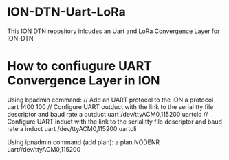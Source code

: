 # ION-DTN-Uart-LoRa
This ION DTN repository inlcudes an Uart and LoRa Convergence Layer for ION-DTN

# How to confiugure UART Convergence Layer in ION

Using bpadmin command:
// Add an UART protocol to the ION
a protocol uart 1400 100
// Configure UART outduct with the link to the serial tty file descriptor and baud rate
a outduct uart /dev/ttyACM0,115200 uartclo
// Configure UART induct with the link to the serial tty file descriptor and baud rate
a induct uart /dev/ttyACM0,115200 uartcli

Using ipnadmin command (add plan):
a plan NODENR uart//dev/ttyACM0,115200
